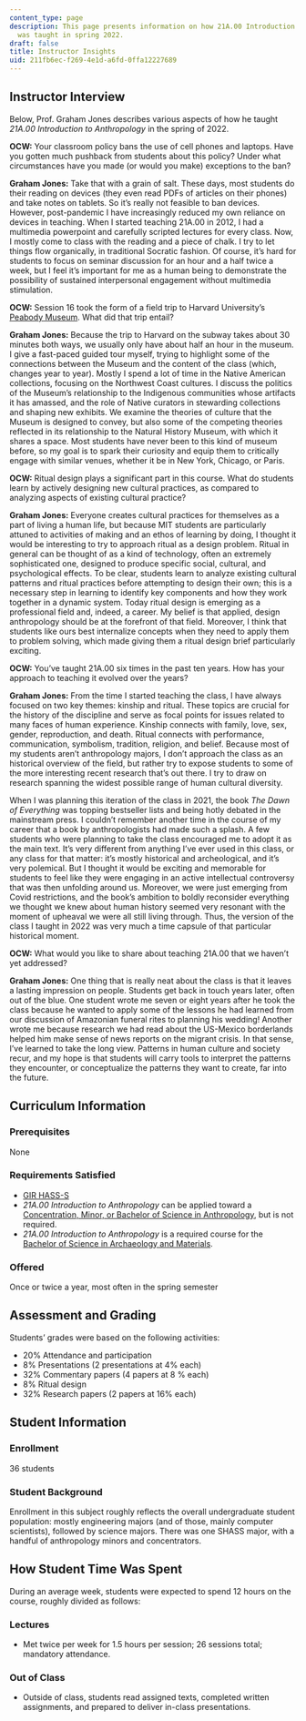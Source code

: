 ```yaml
---
content_type: page
description: This page presents information on how 21A.00 Introduction to Anthropology
  was taught in spring 2022.
draft: false
title: Instructor Insights
uid: 211fb6ec-f269-4e1d-a6fd-0ffa12227689
---
```

## Instructor Interview

Below, Prof. Graham Jones describes various aspects of how he taught *21A.00 Introduction to Anthropology* in the spring of 2022.

**OCW:** Your classroom policy bans the use of cell phones and laptops. Have you gotten much pushback from students about this policy? Under what circumstances have you made (or would you make) exceptions to the ban?

**Graham Jones:** Take that with a grain of salt. These days, most students do their reading on devices (they even read PDFs of articles on their phones) and take notes on tablets. So it’s really not feasible to ban devices. However, post-pandemic I have increasingly reduced my own reliance on devices in teaching. When I started teaching 21A.00 in 2012, I had a multimedia powerpoint and carefully scripted lectures for every class. Now, I mostly come to class with the reading and a piece of chalk. I try to let things flow organically, in traditional Socratic fashion. Of course, it’s hard for students to focus on seminar discussion for an hour and a half twice a week, but I feel it’s important for me as a human being to demonstrate the possibility of sustained interpersonal engagement without multimedia stimulation.

**OCW:** Session 16 took the form of a field trip to Harvard University’s [Peabody Museum](https://peabody.harvard.edu/). What did that trip entail?

**Graham Jones:** Because the trip to Harvard on the subway takes about 30 minutes both ways, we usually only have about half an hour in the museum. I give a fast-paced guided tour myself, trying to highlight some of the connections between the Museum and the content of the class (which, changes year to year). Mostly I spend a lot of time in the Native American collections, focusing on the Northwest Coast cultures. I discuss the politics of the Museum’s relationship to the Indigenous communities whose artifacts it has amassed, and the role of Native curators in stewarding collections and shaping new exhibits. We examine the theories of culture that the Museum is designed to convey, but also some of the competing theories reflected in its relationship to the Natural History Museum, with which it shares a space. Most students have never been to this kind of museum before, so my goal is to spark their curiosity and equip them to critically engage with similar venues, whether it be in New York, Chicago, or Paris.

**OCW:** Ritual design plays a significant part in this course. What do students learn by actively designing new cultural practices, as compared to analyzing aspects of existing cultural practice?

**Graham Jones:** Everyone creates cultural practices for themselves as a part of living a human life, but because MIT students are particularly attuned to activities of making and an ethos of learning by doing, I thought it would be interesting to try to approach ritual as a design problem. Ritual in general can be thought of as a kind of technology, often an extremely sophisticated one, designed to produce specific social, cultural, and psychological effects. To be clear, students learn to analyze existing cultural patterns and ritual practices before attempting to design their own; this is a necessary step in learning to identify key components and how they work together in a dynamic system. Today ritual design is emerging as a professional field and, indeed, a career. My belief is that applied, design anthropology should be at the forefront of that field. Moreover, I think that students like ours best internalize concepts when they need to apply them to problem solving, which made giving them a ritual design brief particularly exciting.

**OCW:** You’ve taught 21A.00 six times in the past ten years. How has your approach to teaching it evolved over the years?

**Graham Jones:** From the time I started teaching the class, I have always focused on two key themes: kinship and ritual. These topics are crucial for the history of the discipline and serve as focal points for issues related to many faces of human experience. Kinship connects with family, love, sex, gender, reproduction, and death. Ritual connects with performance, communication, symbolism, tradition, religion, and belief. Because most of my students aren’t anthropology majors, I don’t approach the class as an historical overview of the field, but rather try to expose students to some of the more interesting recent research that’s out there. I try to draw on research spanning the widest possible range of human cultural diversity.

When I was planning this iteration of the class in 2021, the book *The Dawn of Everything* was topping bestseller lists and being hotly debated in the mainstream press. I couldn’t remember another time in the course of my career that a book by anthropologists had made such a splash. A few students who were planning to take the class encouraged me to adopt it as the main text. It’s very different from anything I’ve ever used in this class, or any class for that matter: it’s mostly historical and archeological, and it’s very polemical. But I thought it would be exciting and memorable for students to feel like they were engaging in an active intellectual controversy that was then unfolding around us. Moreover, we were just emerging from Covid restrictions, and the book’s ambition to boldly reconsider everything we thought we knew about human history seemed very resonant with the moment of upheaval we were all still living through. Thus, the version of the class I taught in 2022 was very much a time capsule of that particular historical moment.

**OCW:** What would you like to share about teaching 21A.00 that we haven’t yet addressed?

**Graham Jones:** One thing that is really neat about the class is that it leaves a lasting impression on people. Students get back in touch years later, often out of the blue. One student wrote me seven or eight years after he took the class because he wanted to apply some of the lessons he had learned from our discussion of Amazonian funeral rites to planning his wedding! Another wrote me because research we had read about the US-Mexico borderlands helped him make sense of news reports on the migrant crisis. In that sense, I’ve learned to take the long view. Patterns in human culture and society recur, and my hope is that students will carry tools to interpret the patterns they encounter, or conceptualize the patterns they want to create, far into the future.

## Curriculum Information

### Prerequisites

None

### Requirements Satisfied

- [GIR HASS-S](https://firstyear.mit.edu/academics-exploration/general-institute-requirements-girs/humanities-arts-and-social-sciences-hass-requirement/)
- *21A.00 Introduction to Anthropology* can be applied toward a [Concentration, Minor, or Bachelor of Science in Anthropology](https://anthropology.mit.edu/undergraduate/requirements), but is not required.
- *21A.00 Introduction to Anthropology* is a required course for the [Bachelor of Science in Archaeology and Materials](https://dmse.mit.edu/undergraduate/programs/3c).

### Offered

Once or twice a year, most often in the spring semester

## Assessment and Grading

Students’ grades were based on the following activities:

- 20% Attendance and participation
- 8% Presentations (2 presentations at 4% each)
- 32% Commentary papers (4 papers at 8 % each)
- 8% Ritual design
- 32% Research papers (2 papers at 16% each)

## Student Information

### Enrollment

36 students

### Student Background

Enrollment in this subject roughly reflects the overall undergraduate student population: mostly engineering majors (and of those, mainly computer scientists), followed by science majors. There was one SHASS major, with a handful of anthropology minors and concentrators.

## How Student Time Was Spent

During an average week, students were expected to spend 12 hours on the course, roughly divided as follows:

### Lectures

- Met twice per week for 1.5 hours per session; 26 sessions total; mandatory attendance.

### Out of Class

- Outside of class, students read assigned texts, completed written assignments, and prepared to deliver in-class presentations.